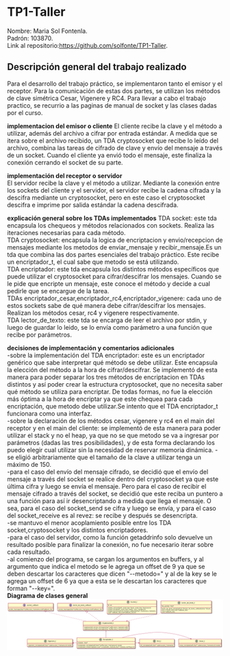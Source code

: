 # TP1-Taller  
Nombre: Maria Sol Fontenla.  
Padrón: 103870.  
Link al repositorio:https://github.com/solfonte/TP1-Taller.  

## Descripción general del trabajo realizado  
Para el desarrollo del trabajo práctico, se implementaron tanto el emisor y el receptor. Para la comunicación de estas dos partes, se utilizan los métodos de clave simétrica Cesar, Vigenere y RC4. Para llevar a cabo el trabajo practico, se recurrio a las paginas de manual de socket y las clases dadas por el curso.  

**implementacion del emisor o cliente**
El cliente recibe la clave y el método a utilizar, además del archivo a cifrar por entrada estándar. A medida que se itera sobre el archivo recibido, un TDA cryptosocket que recibe lo leído del archivo, combina las tareas de cifrado de clave y envío del mensaje a través de un socket. Cuando el cliente ya envió todo el mensaje, este finaliza la conexión cerrando el socket de su parte.  

**implementación del receptor o servidor**  
El servidor recibe la clave y el método a utilizar. Mediante la conexión entre los sockets del cliente y el servidor, el servidor recibe la cadena cifrada y la descifra mediante un cryptosocket, pero en este caso el cryptosocket descifra e imprime por salida estándar la cadena descifrada.  

**explicación general sobre los TDAs implementados**
TDA socket: este tda encapsula los chequeos y métodos relacionados con sockets. Realiza las iteraciones necesarias para cada método.  
TDA cryptosocket: encapsula la logica de encriptacion y envio/recepcion de mensajes mediante los metodos de enviar_mensaje y recibir_mensaje.Es un tda que combina las dos partes esenciales del trabajo práctico. Este recibe un encriptador_t, el cual sabe que metodo se está utilizando.  
TDA encriptador: este tda encapsula los distintos métodos específicos que puede utilizar el cryptosocket para cifrar/descifrar los mensajes. Cuando se le pide que encripte un mensaje, este conoce el método y decide a cual pedirle que se encargue de la tarea.  
TDAs encriptador_cesar,encriptador_rc4,encriptador_vigenere: cada uno de estos sockets sabe de qué manera debe cifrar/descifrar los mensajes. Realizan los métodos cesar, rc4 y vigenere respectivamente.  
TDA lector_de_texto: este tda se encarga de leer el archivo por stdin, y luego de guardar lo leido, se lo envía como parámetro a una función que recibe por parámetros.  

**decisiones de implementación y comentarios adicionales**  
-sobre la implementación del TDA encriptador: este es un encriptador genérico que sabe interpretar qué método se debe utilizar. Este encapsula la elección del método a la hora de cifrar/descifrar. Se implementó de esta manera para poder separar los tres métodos de encriptacion en TDAs distintos y así poder crear la estructura cryptosocket, que no necesita saber qué método se utiliza para encriptar. De todas formas, no fue la elección más óptima a la hora de encriptar ya que este chequea para cada encriptación, que metodo debe utilizar.Se intento que el TDA encriptador_t funcionara como una interfaz.  
-sobre la declaración de los métodos cesar, vigenere y rc4 en el main del receptor y en el main del cliente: se implementó de esta manera para poder utilizar el stack y no el heap, ya que no se que metodo se va a ingresar por parámetros (dadas las tres posibilidades), y de esta forma declarando los puedo elegir cual utilizar sin la necesidad de reservar memoria dinámica.
-se eligió arbitrariamente que el tamaño de la clave a utilizar tenga un máximo de 150.  
-para el caso del envío del mensaje cifrado, se decidió que el envío del mensaje a través del socket se realice dentro del cryptosocket ya que este última cifra y luego se envía el mensaje. Pero para el caso de recibir el mensaje cifrado a través del socket, se decidió que este reciba un puntero a una función para así ir desencriptando a medida que llega el mensaje. O sea, para el caso del socket_send se cifra y luego se envía, y para el caso del socket_receive es al revez: se recibe y después se desencripta.  
-se mantuvo el menor acoplamiento posible entre los TDA socket,cryptosocket y los distintos encriptadores.  
-para el caso del servidor, como la función getaddrinfo solo devuelve un resultado posible para finalizar la conexión, no fue necesario iterar sobre cada resultado.  
-al comienzo del programa, se cargan los argumentos en buffers, y al argumento que indica el metodo se le agrega un offset de 9 ya que se deben descartar los caracteres que dicen "--metodo=" y al de la key se le agrega un offset de 6 ya que a esta se le descartan los caracteres que forman "--key=".  
**Diagrama de clases general**  
![Alt Text](clasesTP1.png)
